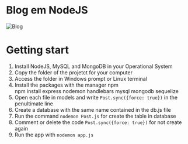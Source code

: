 # Blog em NodeJS

![Blog](https://github.com/joselinosantosti/blog-js/blob/main/public/img/img.png)

# Getting start
1. Install NodeJS, MySQL and MongoDB in your Operational System
2. Copy the folder of the projetct for your computer
3. Access the folder in Windows prompt or Linux terminal
4. Install the packages with the manager npm<br>
npm install express nodemon handlebars mysql mongodb sequelize
5. Open each file in models and write `Post.sync({force: true})` in the penultimate line
6. Create a database with the same name contained in the db.js file
7. Run the command `nodemon Post.js` for create the table in database
8. Comment or delete the code `Post.sync({force: true})` for not create again
9. Run the app with `nodemon app.js`
